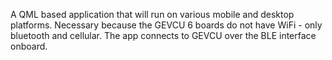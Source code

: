 A QML based application that will run on various mobile and desktop platforms. Necessary because the GEVCU 6
boards do not have WiFi - only bluetooth and cellular. The app connects to GEVCU over the BLE interface onboard.
